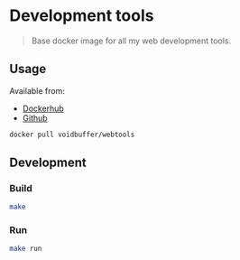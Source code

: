# Development tools

> Base docker image for all my web development tools.

## Usage

Available from:
- [Dockerhub](https://hub.docker.com/r/voidbuffer/webtools)
- [Github](https://github.com/eliaskanelis/webTools)

```sh
docker pull voidbuffer/webtools
```

## Development

### Build

```sh
make
```

### Run

```sh
make run
```
